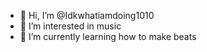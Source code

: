 - 👋 Hi, I’m @Idkwhatiamdoing1010
- 👀 I’m interested in music
- 🌱 I’m currently learning how to make beats

<!---
Idkwhatiamdoing1010/Idkwhatiamdoing1010 is a ✨ special ✨ repository because its `README.md` (this file) appears on your GitHub profile.
You can click the Preview link to take a look at your changes.
--->
